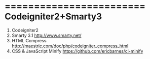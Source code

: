 ========================
Codeigniter2+Smarty3
========================

1. Codeigniter2
2. Smarty 3.1 http://www.smarty.net/
3. HTML Compress http://maestric.com/doc/php/codeigniter_compress_html
4. CSS & JavaScript Minify https://github.com/ericbarnes/ci-minify
